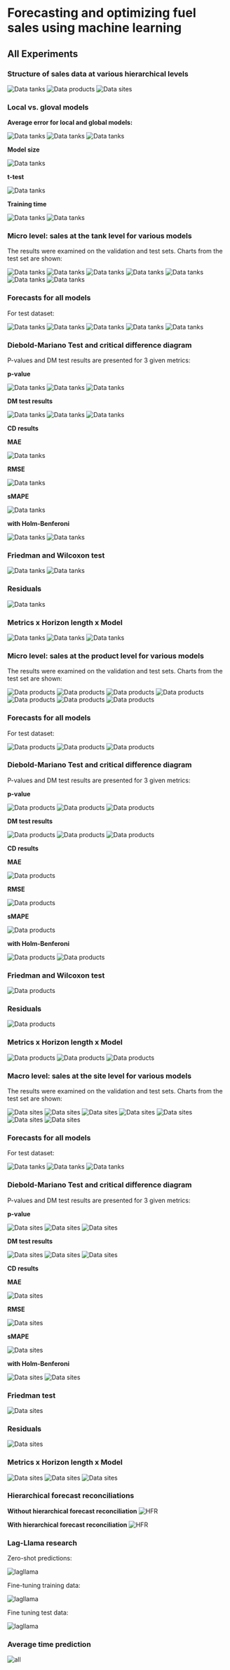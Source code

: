 <div class="cell markdown">

# Forecasting and optimizing fuel sales using machine learning

</div>

<div class="cell markdown">

## All Experiments

</div>

<div class="cell markdown">

### Structure of sales data at various hierarchical levels

</div>

<div class="cell markdown">

![Data tanks](data/tanks.png) ![Data products](data/products.png) ![Data
sites](data/sites.png)

</div>

<div class="cell markdown">

### Local vs. gloval models

</div>

<div class="cell markdown">

**Average error for local and global models:**

![Data tanks](local/comparison/mae.png) ![Data
tanks](local/comparison/smape.png) ![Data
tanks](local/comparison/rmse.png)

**Model size**

![Data tanks](local/comparison/model_size.png)

**t-test**

![Data tanks](local/comparison/ttest.png)

**Training time**

![Data tanks](local/comparison/training_time/rmse.png) ![Data
tanks](local/comparison/training_time/smape.png)

</div>

<div class="cell markdown">

### Micro level: sales at the tank level for various models

</div>

<div class="cell markdown">

The results were examined on the validation and test sets. Charts from
the test set are shown:

</div>

<div class="cell markdown">

![Data tanks](global/tank/xgboost.png) ![Data
tanks](global/tank/deepar.png) ![Data tanks](global/tank/gru.png) ![Data
tanks](global/tank/lstm.png) ![Data tanks](global/tank/nhits.png) ![Data
tanks](global/tank/nbeats.png) ![Data tanks](global/tank/tft.png)

</div>

<div class="cell markdown">

### Forecasts for all models

</div>

<div class="cell markdown">

For test dataset:

</div>

<div class="cell markdown">

![Data tanks](global/tank/tank1pred.png) ![Data
tanks](global/tank/tank2pred.png) ![Data
tanks](global/tank/tank3pred.png) ![Data
tanks](global/tank/tank4pred.png) ![Data
tanks](global/tank/tank5pred.png)

</div>

<div class="cell markdown">

### Diebold-Mariano Test and critical difference diagram

</div>

<div class="cell markdown">

P-values ​​and DM test results are presented for 3 given metrics:

</div>

<div class="cell markdown">

**p-value**

![Data tanks](global/tank/dm_p_mae.png) ![Data
tanks](global/tank/dm_p_rmse.png) ![Data
tanks](global/tank/dm_p_smape.png)

**DM test results**

![Data tanks](global/tank/dm_test_mae.png) ![Data
tanks](global/tank/dm_test_rmse.png) ![Data
tanks](global/tank/dm_test_smape.png)

**CD results**

**MAE**

![Data tanks](global/tank/cd_p_mae.png)

**RMSE**

![Data tanks](global/tank/cd_p_rmse.png)

**sMAPE**

![Data tanks](global/tank/cd_p_smape.png)

**with Holm-Benferoni**

![Data tanks](global/tank/dm_p_smape_hb.png) ![Data
tanks](global/tank/cd_p_smape_hb.png)

</div>

<div class="cell markdown">

### Friedman and Wilcoxon test

</div>

<div class="cell markdown">

![Data tanks](global/tank/friedman.png) ![Data
tanks](global/tank/wil_test_mae.png)

</div>

<div class="cell markdown">

### Residuals

</div>

<div class="cell markdown">

![Data tanks](global/tank/residuals.png)

</div>

<div class="cell markdown">

### Metrics x Horizon length x Model

![Data tanks](global/tank/mae_horizon.png) ![Data
tanks](global/tank/rmse_horizon.png) ![Data
tanks](global/tank/smape_horizon.png)

</div>

<div class="cell markdown">

### Micro level: sales at the product level for various models

</div>

<div class="cell markdown">

The results were examined on the validation and test sets. Charts from
the test set are shown:

</div>

<div class="cell markdown">

![Data products](global/product/xgboost.png) ![Data
products](global/product/deepar.png) ![Data
products](global/product/gru.png) ![Data
products](global/product/lstm.png) ![Data
products](global/product/nhits.png) ![Data
products](global/product/nbeats.png) ![Data
products](global/product/tft.png)

</div>

<div class="cell markdown">

### Forecasts for all models

</div>

<div class="cell markdown">

For test dataset:

</div>

<div class="cell markdown">

![Data products](global/product/1pred.png) ![Data
products](global/product/2pred.png) ![Data
products](global/product/3pred.png)

</div>

<div class="cell markdown">

### Diebold-Mariano Test and critical difference diagram

</div>

<div class="cell markdown">

P-values ​​and DM test results are presented for 3 given metrics:

</div>

<div class="cell markdown">

**p-value**

![Data products](global/product/dm_p_mae.png) ![Data
products](global/product/dm_p_rmse.png) ![Data
products](global/product/dm_p_smape.png)

**DM test results**

![Data products](global/product/dm_test_mae.png) ![Data
products](global/product/dm_test_rmse.png) ![Data
products](global/product/dm_test_smape.png)

**CD results**

**MAE**

![Data products](global/product/cd_p_mae.png)

**RMSE**

![Data products](global/product/cd_p_rmse.png)

**sMAPE**

![Data products](global/product/cd_p_smape.png)

**with Holm-Benferoni**

![Data products](global/product/dm_p_smape_hb.png) ![Data
products](global/product/cd_p_smape_hb.png)

</div>

<div class="cell markdown">

### Friedman and Wilcoxon test

</div>

<div class="cell markdown">

![Data products](global/product/friedman.png)

</div>

<div class="cell markdown">

### Residuals

</div>

<div class="cell markdown">

![Data products](global/product/residuals.png)

</div>

<div class="cell markdown">

### Metrics x Horizon length x Model

![Data products](global/product/mae_horizon.png) ![Data
products](global/product/rmse_horizon.png) ![Data
products](global/product/smape_horizon.png)

</div>

<div class="cell markdown">

### Macro level: sales at the site level for various models

</div>

<div class="cell markdown">

The results were examined on the validation and test sets. Charts from
the test set are shown:

</div>

<div class="cell markdown">

![Data sites](global/site/xgboost.png) ![Data
sites](global/site/deepar.png) ![Data sites](global/site/gru.png) ![Data
sites](global/site/lstm.png) ![Data sites](global/site/nhits.png) ![Data
sites](global/site/nbeats.png) ![Data sites](global/site/tft.png)

</div>

<div class="cell markdown">

### Forecasts for all models

</div>

<div class="cell markdown">

For test dataset:

</div>

<div class="cell markdown">

![Data tanks](global/site/1pred.png) ![Data
tanks](global/site/2pred.png) ![Data tanks](global/site/3pred.png)

</div>

<div class="cell markdown">

### Diebold-Mariano Test and critical difference diagram

</div>

<div class="cell markdown">

P-values ​​and DM test results are presented for 3 given metrics:

</div>

<div class="cell markdown">

**p-value**

![Data sites](global/site/dm_p_mae.png) ![Data
sites](global/site/dm_p_rmse.png) ![Data
sites](global/site/dm_p_smape.png)

**DM test results**

![Data sites](global/site/dm_test_mae.png) ![Data
sites](global/site/dm_test_rmse.png) ![Data
sites](global/site/dm_test_smape.png)

**CD results**

**MAE**

![Data sites](global/site/cd_p_mae.png)

**RMSE**

![Data sites](global/site/cd_p_rmse.png)

**sMAPE**

![Data sites](global/site/cd_p_smape.png)

**with Holm-Benferoni**

![Data sites](global/site/dm_p_smape_hb.png) ![Data
sites](global/site/cd_p_smape_hb.png)

</div>

<div class="cell markdown">

### Friedman test

</div>

<div class="cell markdown">

![Data sites](global/site/friedman.png)

</div>

<div class="cell markdown">

### Residuals

</div>

<div class="cell markdown">

![Data sites](global/site/residuals.png)

</div>

<div class="cell markdown">

### Metrics x Horizon length x Model

![Data sites](global/site/mae_horizon.png) ![Data
sites](global/site/rmse_horizon.png) ![Data
sites](global/site/smape_horizon.png)

</div>

<div class="cell markdown">

### Hierarchical forecast reconciliations

</div>

<div class="cell markdown">

**Without hierarchical forecast reconciliation** ![HFR](hfr/before.png)

**With hierarchical forecast reconciliation** ![HFR](hfr/after.png)

</div>

<div class="cell markdown">

### Lag-Llama research

</div>

<div class="cell markdown">

Zero-shot predictions:

</div>

<div class="cell markdown">

![lagllama](lagllama/zeroshot.png)

</div>

<div class="cell markdown">

Fine-tuning training data:

</div>

<div class="cell markdown">

![lagllama](lagllama/train.png)

</div>

<div class="cell markdown">

Fine tuning test data:

</div>

<div class="cell markdown">

![lagllama](lagllama/test.png)

</div>

<div class="cell markdown">

### Average time prediction

</div>

<div class="cell markdown">

![all](avg_time_prediction.png)

</div>
